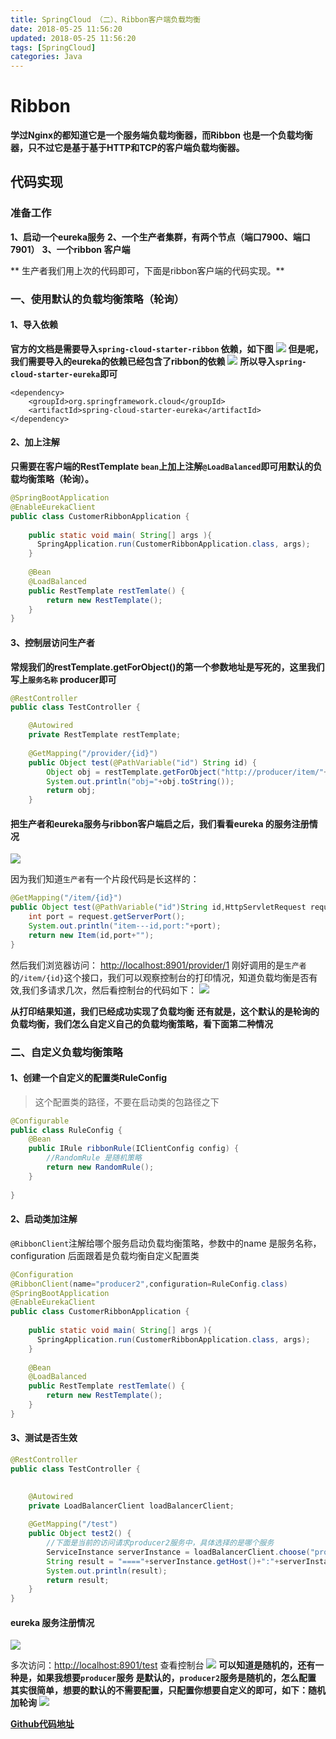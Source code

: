 ```yaml
---
title: SpringCloud （二）、Ribbon客户端负载均衡
date: 2018-05-25 11:56:20
updated: 2018-05-25 11:56:20
tags: [SpringCloud]
categories: Java
---
```

# Ribbon
**学过Nginx的都知道它是一个服务端负载均衡器，而Ribbon 也是一个负载均衡器，只不过它是基于基于HTTP和TCP的客户端负载均衡器。**

## 代码实现
### 准备工作
**1、启动一个eureka服务** 
**2、一个生产者集群，有两个节点（端口7900、端口7901）** 
**3、一个ribbon 客户端** 

** 生产者我们用上次的代码即可，下面是ribbon客户端的代码实现。**
### 一、使用默认的负载均衡策略（轮询）

#### 1、导入依赖
**官方的文档是需要导入`spring-cloud-starter-ribbon` 依赖，如下图** 
![](38912.png)
**但是呢，我们需要导入的eureka的依赖已经包含了ribbon的依赖**
![](09761.png)
**所以导入`spring-cloud-starter-eureka`即可**
```
<dependency>
	<groupId>org.springframework.cloud</groupId>
	<artifactId>spring-cloud-starter-eureka</artifactId>
</dependency>
```
#### 2、加上注解
**只需要在客户端的RestTemplate `bean`上加上注解`@LoadBalanced`即可用默认的负载均衡策略（轮询）。**
```java
@SpringBootApplication
@EnableEurekaClient
public class CustomerRibbonApplication {
	
    public static void main( String[] args ){
      SpringApplication.run(CustomerRibbonApplication.class, args);
    }
    
    @Bean
    @LoadBalanced
    public RestTemplate restTemlate() {
    	return new RestTemplate();
    }
}
```

#### 3、控制层访问生产者
**常规我们的restTemplate.getForObject()的第一个参数地址是写死的，这里我们写上`服务名称` producer即可**
```java
@RestController
public class TestController {

	@Autowired
	private RestTemplate restTemplate;
	
	@GetMapping("/provider/{id}")
	public Object test(@PathVariable("id") String id) {
		Object obj = restTemplate.getForObject("http://producer/item/"+id,Object.class);
		System.out.println("obj="+obj.toString());
		return obj;
	}
```
#### 把生产者和eureka服务与ribbon客户端启之后，我们看看eureka 的服务注册情况
![](78912.png)

因为我们知道`生产者`有一个片段代码是长这样的：
```java
@GetMapping("/item/{id}")
public Object test(@PathVariable("id")String id,HttpServletRequest request) {
	int port = request.getServerPort();
	System.out.println("item---id,port:"+port);
	return new Item(id,port+"");
}
```
然后我们浏览器访问：
[http://localhost:8901/provider/1](http://localhost:8901/provider/1)
刚好调用的是`生产者`的`/item/{id}`这个接口，我们可以观察控制台的打印情况，知道负载均衡是否有效,我们多请求几次，然后看控制台的代码如下：
![](71435.png)

**从打印结果知道，我们已经成功实现了负载均衡**
**还有就是，这个默认的是轮询的负载均衡，我们怎么自定义自己的负载均衡策略，看下面第二种情况**

### 二、自定义负载均衡策略
#### 1、创建一个自定义的配置类RuleConfig
> 这个配置类的路径，不要在启动类的包路径之下

```java
@Configurable
public class RuleConfig {
	@Bean
	public IRule ribbonRule(IClientConfig config) {
		//RandomRule 是随机策略
		return new RandomRule();
	}
	
}
```

#### 2、启动类加注解
`@RibbonClient`注解给哪个服务启动负载均衡策略，参数中的name 是服务名称，configuration 后面跟着是负载均衡自定义配置类
```java
@Configuration
@RibbonClient(name="producer2",configuration=RuleConfig.class)
@SpringBootApplication
@EnableEurekaClient
public class CustomerRibbonApplication {
	
    public static void main( String[] args ){
      SpringApplication.run(CustomerRibbonApplication.class, args);
    }
    
    @Bean
    @LoadBalanced
    public RestTemplate restTemlate() {
    	return new RestTemplate();
    }
}
```
#### 3、测试是否生效
```java
@RestController
public class TestController {

	
	@Autowired
	private LoadBalancerClient loadBalancerClient;
		
	@GetMapping("/test")
	public Object test2() {
		//下面是当前的访问请求producer2服务中，具体选择的是哪个服务
		ServiceInstance serverInstance = loadBalancerClient.choose("producer2");
		String result = "===="+serverInstance.getHost()+":"+serverInstance.getPort();
		System.out.println(result);
		return result;
	}
}
```
#### eureka 服务注册情况
![](41275.png)

多次访问：[http://localhost:8901/test](http://localhost:8901/test)
查看控制台
![](93257.png)
**可以知道是随机的，还有一种是，如果我想要`producer`服务 是默认的，`producer2`服务是随机的，怎么配置**
**其实很简单，想要的默认的不需要配置，只配置你想要自定义的即可，如下：随机加轮询**
![](46308.png)

**[Github代码地址](https://github.com/rstyro/SpringCloud)**
